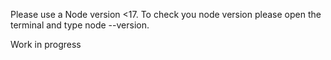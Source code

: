 Please use a Node version <17. 
To check you node version please open the terminal and type node --version. 

Work in progress
